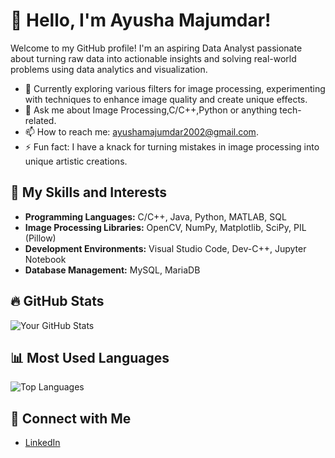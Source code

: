 # 👋 Hello, I'm Ayusha Majumdar!

Welcome to my GitHub profile! I'm an aspiring Data Analyst passionate about turning raw data into actionable insights and solving real-world problems using data analytics and visualization.
- 🌱 Currently exploring various filters for image processing, experimenting with techniques to enhance image quality and create unique effects.
- 💬 Ask me about Image Processing,C/C++,Python or anything tech-related.
- 📫 How to reach me: ayushamajumdar2002@gmail.com.
- ⚡ Fun fact: I have a knack for turning mistakes in image processing into unique artistic creations.

## 🚀 My Skills and Interests
- **Programming Languages:** C/C++, Java, Python, MATLAB, SQL
- **Image Processing Libraries:** OpenCV, NumPy, Matplotlib, SciPy, PIL (Pillow)
- **Development Environments:** Visual Studio Code, Dev-C++, Jupyter Notebook
- **Database Management:** MySQL, MariaDB

## 🔥 GitHub Stats
![Your GitHub Stats](https://github-readme-stats.vercel.app/api?username=your-username&show_icons=true&theme=dark&count_private=true)

## 📊 Most Used Languages
![Top Languages](https://github-readme-stats.vercel.app/api/top-langs/?username=your-username&layout=compact&theme=dark)

## 🔗 Connect with Me
- [LinkedIn]([https://www.linkedin.com/in/your-profile](https://www.linkedin.com/in/ayusha-majumdar-15aa8b253/))
